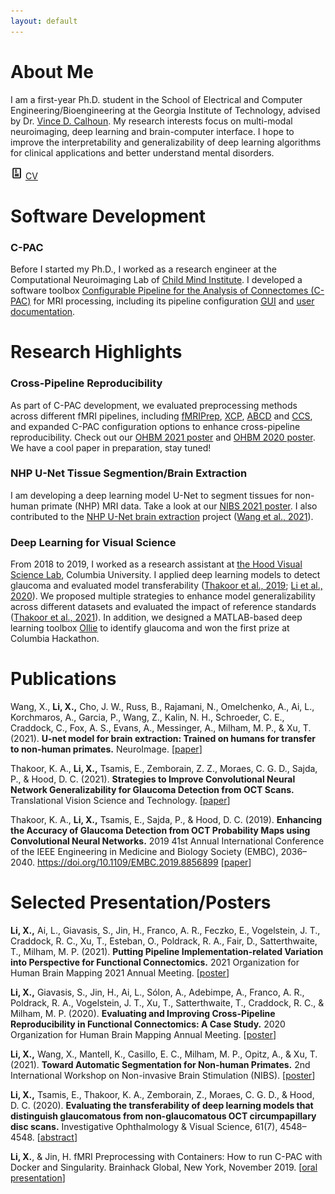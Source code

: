 ```yaml
---
layout: default
---
```


# About Me

I am a first-year Ph.D. student in the School of Electrical and Computer Engineering/Bioengineering at the Georgia Institute of Technology, advised by Dr. [Vince D. Calhoun](https://scholar.google.com/citations?user=WNOoGKIAAAAJ&hl=en). My research interests focus on multi-modal neuroimaging, deep learning and brain-computer interface. I hope to improve the interpretability and generalizability of deep learning algorithms for clinical applications and better understand mental disorders.

<img src="/assets/img/icons8-resume.png" alt="CV" width="20"/> [CV](/assets/cv/XinhuiLi-CV-09-21.pdf)

<!-- ![Scholar](/assets/img/icons8-google-scholar.png =20x) [Google Scholar](https://scholar.google.com/citations?user=YKtWorEAAAAJ&hl=en)
![GitHub](/assets/img/icons8-github.png =20x) [GitHub](https://github.com/XinhuiLi)
![Twitter](/assets/img/icons8-twitter.png =20x) [Twitter](https://twitter.com/xin_hui_li)
![LinkedIn](/assets/img/icons8-linkedin.png =20x) [LinkedIn](https://www.linkedin.com/in/xinhui-li/) -->

# Software Development

### C-PAC

Before I started my Ph.D., I worked as a research engineer at the Computational Neuroimaging Lab of [Child Mind Institute](https://childmind.org/). I developed a software toolbox [Configurable Pipeline for the Analysis of Connectomes (C-PAC)](https://fcp-indi.github.io/) for MRI processing, including its pipeline configuration [GUI](https://github.com/FCP-INDI/C-PAC_GUI) and [user documentation](https://github.com/FCP-INDI/fcp-indi.github.com).


# Research Highlights

### Cross-Pipeline Reproducibility

As part of C-PAC development, we evaluated preprocessing methods across different fMRI pipelines, including [fMRIPrep](https://fmriprep.org/en/stable/), [XCP](https://xcpengine.readthedocs.io/), [ABCD](https://github.com/DCAN-Labs/DCAN-HCP/tree/master) and [CCS](https://github.com/zuoxinian/CCS), and expanded C-PAC configuration options to enhance cross-pipeline reproducibility. Check out our [OHBM 2021 poster](/assets/poster/OHBM21_XL.pdf) and [OHBM 2020 poster](/assets/poster/OHBM20_XL.pdf). We have a cool paper in preparation, stay tuned!

### NHP U-Net Tissue Segmention/Brain Extraction

I am developing a deep learning model U-Net to segment tissues for non-human primate (NHP) MRI data. Take a look at our [NIBS 2021 poster](/assets/poster/NIBS21_XL.pdf). I also contributed to the [NHP U-Net brain extraction](https://github.com/HumanBrainED/NHP-BrainExtraction) project ([Wang et al., 2021](https://www.sciencedirect.com/science/article/pii/S1053811921002780)).

### Deep Learning for Visual Science

From 2018 to 2019, I worked as a research assistant at [the Hood Visual Science Lab](https://hoodvisualscience.psychology.columbia.edu/), Columbia University. I applied deep learning models to detect glaucoma and evaluated model transferability ([Thakoor et al., 2019](https://doi.org/10.1109/EMBC.2019.8856899); [Li et al., 2020](https://iovs.arvojournals.org/article.aspx?articleid=2769404)). We proposed multiple strategies to enhance model generalizability across different datasets and evaluated the impact of reference standards ([Thakoor et al., 2021](https://tvst.arvojournals.org/article.aspx?articleid=2772481)). In addition, we designed a MATLAB-based deep learning toolbox [Ollie](https://github.com/XinhuiLi/Ollie) to identify glaucoma and won the first prize at Columbia Hackathon.

# Publications

Wang, X., **Li, X.,** Cho, J. W., Russ, B., Rajamani, N., Omelchenko, A., Ai, L., Korchmaros, A., Garcia, P., Wang, Z., Kalin, N. H., Schroeder, C. E., Craddock, C., Fox, A. S., Evans, A., Messinger, A., Milham, M. P., & Xu, T. (2021). **U-net model for brain extraction: Trained on humans for transfer to non-human primates.** NeuroImage. [[paper](https://www.sciencedirect.com/science/article/pii/S1053811921002780)]

Thakoor, K. A., **Li, X.,** Tsamis, E., Zemborain, Z. Z., Moraes, C. G. D., Sajda, P., & Hood, D. C. (2021). **Strategies to Improve Convolutional Neural Network Generalizability for Glaucoma Detection from OCT Scans.** Translational Vision Science and Technology. [[paper](https://tvst.arvojournals.org/article.aspx?articleid=2772481)]

Thakoor, K. A., **Li, X.,** Tsamis, E., Sajda, P., & Hood, D. C. (2019). **Enhancing the Accuracy of Glaucoma Detection from OCT Probability Maps using Convolutional Neural Networks.** 2019 41st Annual International Conference of the IEEE Engineering in Medicine and Biology Society (EMBC), 2036–2040. https://doi.org/10.1109/EMBC.2019.8856899 [[paper](https://doi.org/10.1109/EMBC.2019.8856899)]


# Selected Presentation/Posters

**Li, X.,** Ai, L., Giavasis, S., Jin, H., Franco, A. R., Feczko, E., Vogelstein, J. T., Craddock, R. C., Xu, T., Esteban, O., Poldrack, R. A., Fair, D., Satterthwaite, T., Milham, M. P. (2021). **Putting Pipeline Implementation-related Variation into Perspective for Functional Connectomics.** 2021 Organization for Human Brain Mapping 2021 Annual Meeting. [[poster](/assets/poster/OHBM21_XL.pdf)]

**Li, X.,** Giavasis, S., Jin, H., Ai, L., Sólon, A., Adebimpe, A., Franco, A. R., Poldrack, R. A., Vogelstein, J. T., Xu, T., Satterthwaite, T., Craddock, R. C., & Milham, M. P. (2020). **Evaluating and Improving Cross-Pipeline Reproducibility in Functional Connectomics: A Case Study.** 2020 Organization for Human Brain Mapping Annual Meeting. [[poster](/assets/poster/OHBM20_XL.pdf)]

**Li, X.,** Wang, X., Mantell, K., Casillo, E. C., Milham, M. P., Opitz, A., & Xu, T. (2021). **Toward Automatic Segmentation for Non-human Primates.** 2nd International Workshop on Non-invasive Brain Stimulation (NIBS). [[poster](/assets/poster/NIBS21_XL.pdf)]

**Li, X.,** Tsamis, E., Thakoor, K. A., Zemborain, Z., Moraes, C. G. D., & Hood, D. C. (2020). **Evaluating the transferability of deep learning models that distinguish glaucomatous from non-glaucomatous OCT circumpapillary disc scans.** Investigative Ophthalmology & Visual Science, 61(7), 4548–4548. [[abstract](https://iovs.arvojournals.org/article.aspx?articleid=2769404)]

**Li, X.**, & Jin, H. fMRI Preprocessing with Containers: How to run C-PAC with Docker and Singularity. Brainhack Global, New York, November 2019. [[oral presentation](/assets/presentation/brainhack19.pdf)]